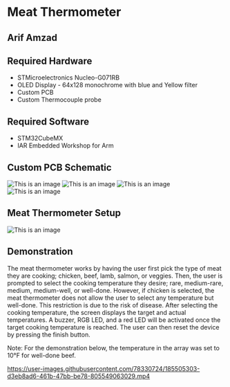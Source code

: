 # Meat Thermometer
## Arif Amzad

## Required Hardware
* STMicroelectronics Nucleo-G071RB
* OLED Display - 64x128 monochrome with blue and Yellow filter
* Custom PCB
* Custom Thermocouple probe

## Required Software
* STM32CubeMX
* IAR Embedded Workshop for Arm

## Custom PCB Schematic
![This is an image](https://github.com/Arif12467/Embedded_Workshop_Project/blob/197d9d13b342226579b97ea98ab01ef3f55910cf/Circuit1.png)
![This is an image](https://github.com/Arif12467/Embedded_Workshop_Project/blob/197d9d13b342226579b97ea98ab01ef3f55910cf/Circuit2.png)
![This is an image](https://github.com/Arif12467/Embedded_Workshop_Project/blob/197d9d13b342226579b97ea98ab01ef3f55910cf/Circuit3.png)
![This is an image](https://github.com/Arif12467/Embedded_Workshop_Project/blob/197d9d13b342226579b97ea98ab01ef3f55910cf/Circuit4.png)

## Meat Thermometer Setup
![This is an image](https://github.com/Arif12467/Embedded_Workshop_Project/blob/a18527aabe906c07e97158c0e2838a4d401ca2ce/Meat_Thermometer_Setup.png)

## Demonstration
The meat thermometer works by having the user first pick the type of meat they are cooking; chicken, beef, lamb, salmon, or veggies. Then, the user is prompted to select the cooking temperature they desire; rare, medium-rare, medium, medium-well, or well-done. However, if chicken is selected, the meat thermometer does not allow the user to select any temperature but well-done. This restriction is due to the risk of disease. After selecting the cooking temperature, the screen displays the target and actual temperatures. A buzzer, RGB LED, and a red LED will be activated once the target cooking temperature is reached. The user can then reset the device by pressing the finish button.

Note: For the demonstration below, the temperature in the array was set to 10°F for well-done beef.

https://user-images.githubusercontent.com/78330724/185505303-d3eb8ad6-461b-47bb-be78-805549063029.mp4
